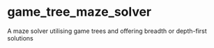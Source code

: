 # game_tree_maze_solver
A maze solver utilising game trees and offering breadth or depth-first solutions
